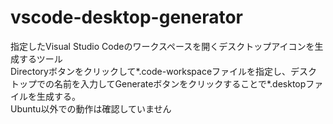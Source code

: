# vscode-desktop-generator
指定したVisual Studio Codeのワークスペースを開くデスクトップアイコンを生成するツール\
Directoryボタンをクリックして*.code-workspaceファイルを指定し、デスクトップでの名前を入力してGenerateボタンをクリックすることで*.desktopファイルを生成する。\
Ubuntu以外での動作は確認していません
